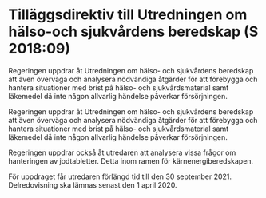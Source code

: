 # Tilläggsdirektiv till Utredningen om hälso-och sjukvårdens beredskap (S 2018:09)

Regeringen uppdrar åt Utredningen om hälso- och sjukvårdens beredskap
att även överväga och analysera nödvändiga åtgärder för att förebygga och hantera situationer med brist på hälso- och sjukvårdsmaterial samt läkemedel då inte någon allvarlig händelse påverkar försörjningen.

Regeringen uppdrar åt Utredningen om hälso- och sjukvårdens beredskap
att även överväga och analysera nödvändiga åtgärder för att förebygga och hantera situationer med brist på hälso- och sjukvårdsmaterial samt läkemedel då inte någon allvarlig händelse påverkar försörjningen.

Regeringen uppdrar också åt utredaren att analysera vissa frågor om hanteringen av jodtabletter. Detta inom ramen för kärnenergiberedska­pen.

För uppdraget får utredaren förlängd tid till den 30 september 2021. Delredovisning ska lämnas senast den 1 april 2020.
